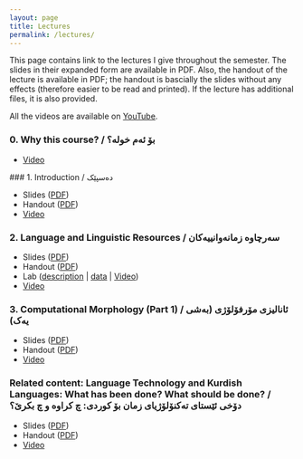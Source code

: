 ```yaml
---
layout: page
title: Lectures
permalink: /lectures/
---
```


<!-- <ul id="archive">


{% for gallery in site.data.lectures %}
  {% if lectures.id == page.galleryid %}
    <h1>{{ lectures.description }}</h1>
    {% for image in sortedimages %}
      <li class="archiveposturl">
        <span><a href="{{ site.url }}/graphs/{{ image.file }}">{{image.title }}</a></span><br>
<span class = "postlower">{{ image.caption }}<br />
<strong>Tags:</strong> {{ image.tags }}</span>
      </li>
    {% endfor %}
  {% endif %}
{% endfor %}

</ul> -->

This page contains link to the lectures I give throughout the semester. The slides in their expanded form are available in PDF. Also, the handout of the lecture is available in PDF; the handout is bascially the slides without any effects (therefore easier to be read and printed). If the lecture has additional files, it is also provided. 

All the videos are available on [YouTube](https://www.youtube.com/watch?v=cBuT4O4V2bk&list=PLkLLH3XpCIcHf6G0ZeKsq6558aPPr3UeV).


### 0. Why this course? / بۆ ئەم خولە؟
<ul id="archive">
  <li><i class="fab fa-youtube"></i> <a href="https://youtu.be/cBuT4O4V2bk" target="_blank">Video</a></li>
</ul>
### 1. Introduction / دەسپێک
<ul id="archive">
  <li><i class="fas fa-file-pdf"></i> Slides (<a href="https://github.com/sinaahmadi/KurdishCL/raw/master/lectures/lecture_1_introduction.pdf" target="_blank">PDF</a>)</li>
  <li><i class="fas fa-file-pdf"></i> Handout (<a href="https://github.com/sinaahmadi/KurdishCL/raw/master/lectures/lecture_1_introduction_handout.pdf" target="_blank">PDF</a>)</li>
  <li><i class="fab fa-youtube"></i> <a href="https://youtu.be/-E9c8VG-fB4" target="_blank">Video</a></li>
</ul>

### 2. Language and Linguistic Resources / سەرچاوە زمانەوانییەکان
<ul id="archive">
  <li><i class="fas fa-file-pdf"></i> Slides (<a href="https://raw.githubusercontent.com/sinaahmadi/KurdishCL/master/lectures/lecture_2.pdf" target="_blank">PDF</a>)</li>
  <li><i class="fas fa-file-pdf"></i> Handout (<a href="https://raw.githubusercontent.com/sinaahmadi/KurdishCL/master/lectures/lecture_2_handout.pdf" target="_blank">PDF</a>)</li>
  <li><i class="fab fa-github"></i> Lab (<a href="https://raw.githubusercontent.com/sinaahmadi/KurdishCL/master/labs/lab_2.pdf" target="_blank">description</a> | <a href="https://github.com/sinaahmadi/KurdishCL/blob/master/labs/Corpus-KurdishCL.zip?raw=true" target="_blank">data</a> | <a href="https://youtu.be/DWPBIDbIXjY" target="_blank">Video</a>) </li>
  <li><i class="fab fa-youtube"></i> <a href="https://youtu.be/ufQprXPO1kA" target="_blank">Video</a></li>
</ul>

### 3. Computational Morphology (Part 1) / ئانالیزی مۆرفۆلۆژی (بەشی یەک)
<ul id="archive">
  <li><i class="fas fa-file-pdf"></i> Slides (<a href="https://raw.githubusercontent.com/sinaahmadi/KurdishCL/master/lectures/lecture_3-1.pdf" target="_blank">PDF</a>)</li>
  <li><i class="fas fa-file-pdf"></i> Handout (<a href="https://raw.githubusercontent.com/sinaahmadi/KurdishCL/master/lectures/lecture_3-1_handout.pdf" target="_blank">PDF</a>)</li>
  <li><i class="fab fa-youtube"></i> <a href="" target="_blank">Video</a></li>
</ul>


### Related content: Language Technology and Kurdish Languages: What has been done? What should be done? / دۆخی ئێستای تەکنۆلۆژیای زمان بۆ کوردی: چ کراوە و چ بکرێ؟
<ul id="archive">
  <li><i class="fas fa-file-pdf"></i> Slides (<a href="https://sinaahmadi.github.io/docs/KIT_Sina.pdf" target="_blank">PDF</a>)</li>
  <li><i class="fas fa-file-pdf"></i> Handout (<a href="https://sinaahmadi.github.io/docs/KIT_Sina_handout.pdf" target="_blank">PDF</a>)</li>
  <li><i class="fab fa-youtube"></i> <a href="https://www.youtube.com/watch?v=f6uMQkXOfFY" target="_blank">Video</a></li>
</ul>



<!-- <ul id="archive">
{% for lectures in site.data.lectures %}
      <li class="archiveposturl">
        <span><a href="{{ site.url }}/{{ lectures.dirname }}/{{ lectures.filename }}.pdf">{{ lectures.title }}</a></span><br>
<span class = "postlower">
<strong>tl;dr:</strong> {{ lectures.tldr }}</span>
<strong style="font-size:100%; font-family: 'Titillium Web', sans-serif; float:right; padding-right: .5em">
	<a href="https://github.com/{{ site.githubdir}}/tree/master/{{ lectures.dirname }}"><i class="fab fa-github"></i></a>&nbsp;&nbsp;
<a href="https://github.com/{{ site.githubdir}}/tree/master/{{ lectures.dirname }}/{{ lectures.filename}}.Rmd"><i class="fab fa-r-project"></i></a>&nbsp;&nbsp;
<a href="https://github.com/{{ site.githubdir}}/blob/master/{{ lectures.dirname }}/{{ lectures.filename}}.pdf"><i class="fas fa-file-pdf"></i></a>
</strong> 
      </li>
{% endfor %}
</ul> -->
